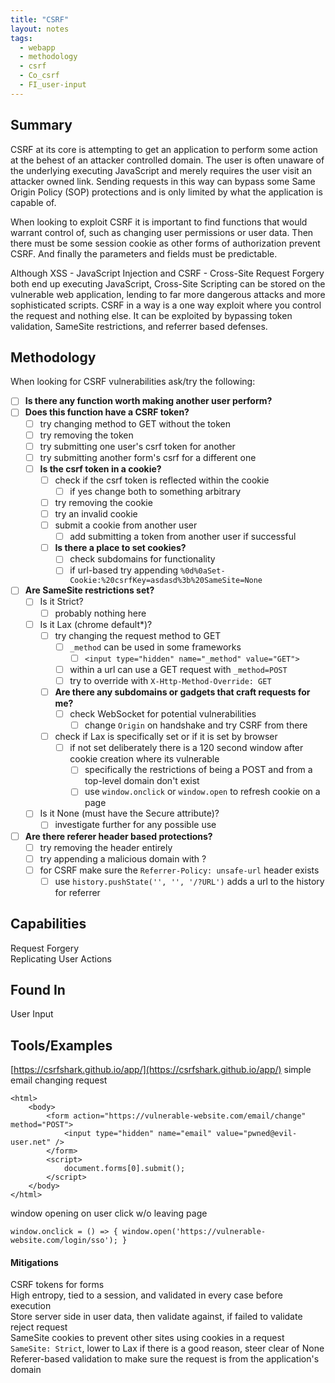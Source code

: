 ```yaml
---
title: "CSRF"
layout: notes
tags:
  - webapp
  - methodology
  - csrf
  - Co_csrf
  - FI_user-input
---
```

## Summary

CSRF at its core is attempting to get an application to perform some action at the behest of an attacker controlled domain. The user is often unaware of the underlying executing JavaScript and merely requires the user visit an attacker owned link. Sending requests in this way can bypass some Same Origin Policy (SOP) protections and is only limited by what the application is capable of. 

When looking to exploit CSRF it is important to find functions that would warrant control of, such as changing user permissions or user data. Then there must be some session cookie as other forms of authorization prevent CSRF. And finally the parameters and fields must be predictable. 

Although XSS - JavaScript Injection and CSRF - Cross-Site Request Forgery both end up executing JavaScript, Cross-Site Scripting can be stored on the vulnerable web application, lending to far more dangerous attacks and more sophisticated scripts. CSRF in a way is a one way exploit where you control the request and nothing else. It can be exploited by bypassing token validation, SameSite restrictions, and referrer based defenses.

## Methodology

When looking for CSRF vulnerabilities ask/try the following:
- [ ] **Is there any function worth making another user perform?**
- [ ] **Does this function have a CSRF token?**
	- [ ] try changing method to GET without the token
	- [ ] try removing the token
	- [ ] try submitting one user's csrf token for another
	- [ ] try submitting another form's csrf for a different one
	- [ ] **Is the csrf token in a cookie?**
		- [ ] check if the csrf token is reflected within the cookie
			- [ ] if yes change both to something arbitrary
		- [ ] try removing the cookie
		- [ ] try an invalid cookie
		- [ ] submit a cookie from another user
			- [ ] add submitting a token from another user if successful
		- [ ] **Is there a place to set cookies?**
			- [ ] check subdomains for functionality
			- [ ] if url-based try appending `%0d%0aSet-Cookie:%20csrfKey=asdasd%3b%20SameSite=None`
- [ ] **Are SameSite restrictions set?**
	- [ ] Is it Strict?
		- [ ] probably nothing here
	- [ ] Is it Lax (chrome default*)?
		- [ ] try changing the request method to GET
			- [ ] `_method` can be used in some frameworks
				- [ ] `<input type="hidden" name="_method" value="GET">`
			- [ ] within a url can use a GET request with `_method=POST`
			- [ ] try to override with `X-Http-Method-Override: GET`
		- [ ] **Are there any subdomains or gadgets that craft requests for me?**
			- [ ] check WebSocket for potential vulnerabilities
				- [ ] change `Origin` on handshake and try CSRF from there
		- [ ] check if Lax is specifically set or if it is set by browser
			- [ ] if not set deliberately there is a 120 second window after cookie creation where its vulnerable
				- [ ] specifically the restrictions of being a POST and from a top-level domain don't exist
				- [ ] use `window.onclick` or `window.open` to refresh cookie on a page
	- [ ] Is it None (must have the Secure attribute)?
		- [ ] investigate further for any possible use
- [ ] **Are there referer header based protections?**
	- [ ] try removing the header entirely
	- [ ] try appending a malicious domain with ?
	- [ ] for CSRF make sure the `Referrer-Policy: unsafe-url` header exists
		- [ ] use `history.pushState('', '', '/?URL')` adds a url to the history for referrer

## Capabilities

Request Forgery  
Replicating User Actions  

## Found In

User Input  

## Tools/Examples

[https://csrfshark.github.io/app/](https://csrfshark.github.io/app/)
simple email changing request
```
<html>
    <body>
        <form action="https://vulnerable-website.com/email/change" method="POST">
            <input type="hidden" name="email" value="pwned@evil-user.net" />
        </form>
        <script>
            document.forms[0].submit();
        </script>
    </body>
</html>
```

window opening on user click w/o leaving page
```
window.onclick = () => { window.open('https://vulnerable-website.com/login/sso'); }
```

#### Mitigations

CSRF tokens for forms  
High entropy, tied to a session, and validated in every case before execution  
Store server side in user data, then validate against, if failed to validate reject request  
SameSite cookies to prevent other sites using cookies in a request  
`SameSite: Strict`, lower to Lax if there is a good reason, steer clear of None  
Referer-based validation to make sure the request is from the application's domain  




